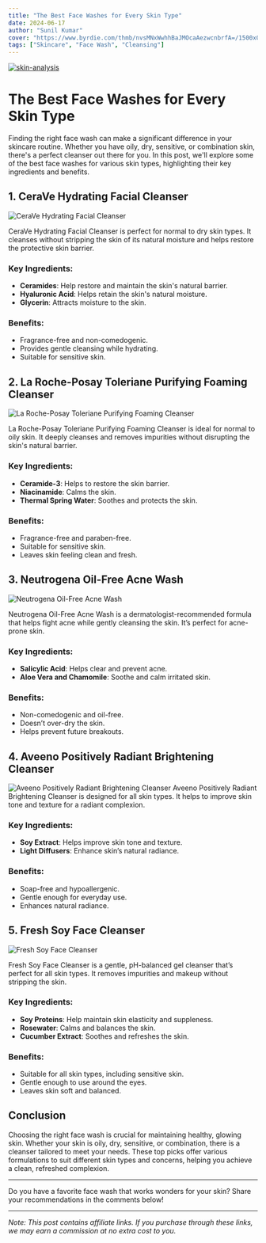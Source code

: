 ```yaml
---
title: "The Best Face Washes for Every Skin Type"
date: 2024-06-17
author: "Sunil Kumar"
cover: "https://www.byrdie.com/thmb/nvsMNxWwhhBaJMOcaAezwcnbrfA=/1500x0/filters:no_upscale():max_bytes(150000):strip_icc()/the-best-face-washes-for-oily-skin-tout-7b94bba63c4b43538d9bfaf972b01bdd.jpg"
tags: ["Skincare", "Face Wash", "Cleansing"]
---
```


[![skin-analysis](https://blogs.cosmi.skin/images/cosmi.jpeg)](https://www.cosmi.skin/skin-analysis)
# The Best Face Washes for Every Skin Type

Finding the right face wash can make a significant difference in your skincare routine. Whether you have oily, dry, sensitive, or combination skin, there's a perfect cleanser out there for you. In this post, we'll explore some of the best face washes for various skin types, highlighting their key ingredients and benefits.

## 1. **CeraVe Hydrating Facial Cleanser**

![CeraVe Hydrating Facial Cleanser](https://image-cdn.hypb.st/https%3A%2F%2Fbae.hypebeast.com%2Ffiles%2F2020%2F12%2Fcerave-hydrating-facial-cleanser-skincare-face-wash-tiktok-review-2.jpg?w=1260&format=jpeg&cbr=1&q=90&fit=max)

CeraVe Hydrating Facial Cleanser is perfect for normal to dry skin types. It cleanses without stripping the skin of its natural moisture and helps restore the protective skin barrier.

### Key Ingredients:
- **Ceramides**: Help restore and maintain the skin's natural barrier.
- **Hyaluronic Acid**: Helps retain the skin's natural moisture.
- **Glycerin**: Attracts moisture to the skin.

### Benefits:
- Fragrance-free and non-comedogenic.
- Provides gentle cleansing while hydrating.
- Suitable for sensitive skin.

## 2. **La Roche-Posay Toleriane Purifying Foaming Cleanser**

![La Roche-Posay Toleriane Purifying Foaming Cleanser](https://m.media-amazon.com/images/I/61MrUkt0sOL._AC_UF1000,1000_QL80_.jpg)

La Roche-Posay Toleriane Purifying Foaming Cleanser is ideal for normal to oily skin. It deeply cleanses and removes impurities without disrupting the skin's natural barrier.

### Key Ingredients:
- **Ceramide-3**: Helps to restore the skin barrier.
- **Niacinamide**: Calms the skin.
- **Thermal Spring Water**: Soothes and protects the skin.

### Benefits:
- Fragrance-free and paraben-free.
- Suitable for sensitive skin.
- Leaves skin feeling clean and fresh.

## 3. **Neutrogena Oil-Free Acne Wash**

![Neutrogena Oil-Free Acne Wash](https://m.media-amazon.com/images/I/71Wn3hAOi-L.jpg)

Neutrogena Oil-Free Acne Wash is a dermatologist-recommended formula that helps fight acne while gently cleansing the skin. It’s perfect for acne-prone skin.

### Key Ingredients:
- **Salicylic Acid**: Helps clear and prevent acne.
- **Aloe Vera and Chamomile**: Soothe and calm irritated skin.

### Benefits:
- Non-comedogenic and oil-free.
- Doesn’t over-dry the skin.
- Helps prevent future breakouts.

## 4. **Aveeno Positively Radiant Brightening Cleanser**

![Aveeno Positively Radiant Brightening Cleanser](https://i.pinimg.com/474x/d3/fa/f2/d3faf2ca1bd30c30bc0d6f693806a804.jpg)
Aveeno Positively Radiant Brightening Cleanser is designed for all skin types. It helps to improve skin tone and texture for a radiant complexion.

### Key Ingredients:
- **Soy Extract**: Helps improve skin tone and texture.
- **Light Diffusers**: Enhance skin’s natural radiance.

### Benefits:
- Soap-free and hypoallergenic.
- Gentle enough for everyday use.
- Enhances natural radiance.

## 5. **Fresh Soy Face Cleanser**

![Fresh Soy Face Cleanser](https://www.fresh.com/dw/image/v2/BDJQ_PRD/on/demandware.static/-/Sites-fresh_master_catalog/default/dw0bad24c1/product_images/H00006239_main_pdp.jpg?sw=800&sh=800&bgcolor=F7F7F8&sfrm=jpg)

Fresh Soy Face Cleanser is a gentle, pH-balanced gel cleanser that’s perfect for all skin types. It removes impurities and makeup without stripping the skin.

### Key Ingredients:
- **Soy Proteins**: Help maintain skin elasticity and suppleness.
- **Rosewater**: Calms and balances the skin.
- **Cucumber Extract**: Soothes and refreshes the skin.

### Benefits:
- Suitable for all skin types, including sensitive skin.
- Gentle enough to use around the eyes.
- Leaves skin soft and balanced.

## Conclusion

Choosing the right face wash is crucial for maintaining healthy, glowing skin. Whether your skin is oily, dry, sensitive, or combination, there is a cleanser tailored to meet your needs. These top picks offer various formulations to suit different skin types and concerns, helping you achieve a clean, refreshed complexion.

---

Do you have a favorite face wash that works wonders for your skin? Share your recommendations in the comments below!

---

*Note: This post contains affiliate links. If you purchase through these links, we may earn a commission at no extra cost to you.*
